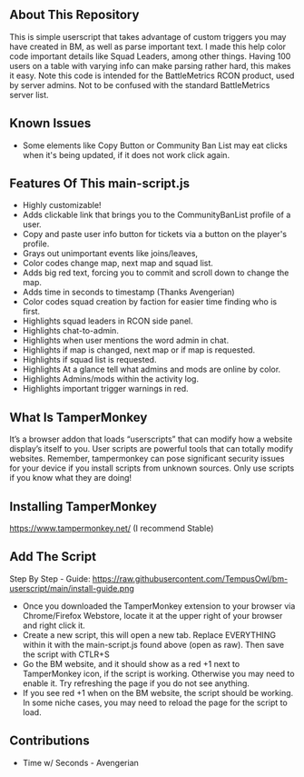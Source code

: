 ## About This Repository
This is simple userscript that takes advantage of custom triggers you may have created in BM, as well as parse important text. I made this help color code important details like Squad Leaders, among other things. Having 100 users on a table with varying info can make parsing rather hard, this makes it easy.
Note this code is intended for the BattleMetrics RCON product, used by server admins. Not to be confused with the standard BattleMetrics server list. 

## Known Issues
- Some elements like Copy Button or Community Ban List may eat clicks when it's being updated, if it does not work click again.

## Features Of This main-script.js
* Highly customizable!
* Adds clickable link that brings you to the CommunityBanList profile of a user.
* Copy and paste user info button for tickets via a button on the player's profile.
* Grays out unimportant events like joins/leaves,
* Color codes change map, next map and squad list.
* Adds big red text, forcing you to commit and scroll down to change the map. 
* Adds time in seconds to timestamp (Thanks Avengerian)
* Color codes squad creation by faction for easier time finding who is first. 
* Highlights squad leaders in RCON side panel.
* Highlights chat-to-admin.
* Highlights when user mentions the word admin in chat.
* Highlights if map is changed, next map or if map is requested.
* Highlights if squad list is requested. 
* Highlights At a glance tell what admins and mods are online by color.
* Highlights Admins/mods within the activity log.
* Highlights important trigger warnings in red. 

## What Is TamperMonkey
It’s a browser addon that loads “userscripts” that can modify how a website display’s itself to you. User scripts are powerful tools that can totally modify websites. Remember, tampermonkey can pose significant security issues for your device if you install scripts from unknown sources. Only use scripts if you know what they are doing!

## Installing TamperMonkey
https://www.tampermonkey.net/ (I recommend Stable)

## Add The Script
Step By Step - Guide: https://raw.githubusercontent.com/TempusOwl/bm-userscript/main/install-guide.png
* Once you downloaded the TamperMonkey extension to your browser via Chrome/Firefox Webstore, locate it at the upper right of your browser and right click it. 
* Create a new script, this will open a new tab. Replace EVERYTHING within it with the main-script.js found above (open as raw). Then save the script with CTLR+S
* Go the BM website, and it should show as a red +1 next to TamperMonkey icon, if the script is working. Otherwise you may need to enable it. Try refreshing the page if you do not see anything.
* If you see red +1 when on the BM website, the script should be working. In some niche cases, you may need to reload the page for the script to load.

## Contributions
* Time w/ Seconds - Avengerian 
  
